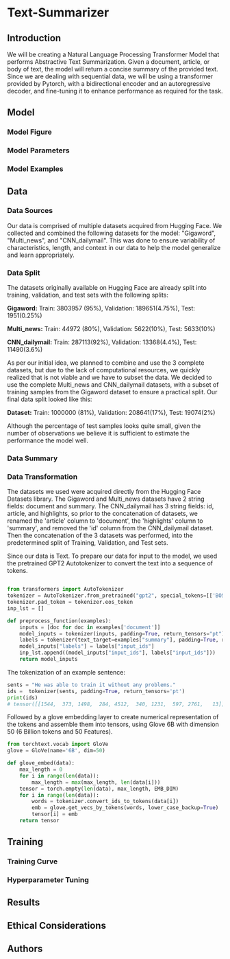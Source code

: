 # Text-Summarizer

## Introduction
We will be creating a Natural Language Processing Transformer Model that performs Abstractive Text Summarization. Given a document, article, or body of text, the model will return a concise summary of the provided text. Since we are dealing with sequential data, we will be using a transformer provided by Pytorch, with a bidirectional encoder and an autoregressive decoder, and fine-tuning it to enhance performance as required for the task. 

## Model
### Model Figure

### Model Parameters

### Model Examples

## Data
### Data Sources
Our data is comprised of multiple datasets acquired from Hugging Face. We collected and combined the following datasets for the model: "Gigaword", "Multi_news", and "CNN_dailymail". This was done to ensure variability of characteristics, length, and context in our data to help the model generalize and learn appropriately. 
### Data Split
The datasets originally available on Hugging Face are already split into training, validation, and test sets with the following splits:

**Gigaword:**
Train: 3803957 (95%), Validation: 189651(4.75%), Test: 1951(0.25%)

**Multi_news:**
Train: 44972 (80%), Validation: 5622(10%), Test: 5633(10%)

**CNN_dailymail:**
Train: 287113(92%), Validation: 13368(4.4%), Test: 11490(3.6%)

As per our initial idea, we planned to combine and use the 3 complete datasets, but due to the lack of computational resources, we quickly realized that is not viable and we have to subset the data. We decided to use the complete Multi_news and CNN_dailymail datasets, with a subset of training samples from the Gigaword dataset to ensure a practical split. Our final data split looked like this: 

**Dataset:**
Train: 1000000 (81%), Validation: 208641(17%), Test: 19074(2%)

Although the percentage of test samples looks quite small, given the number of observations we believe it is sufficient to estimate the performance the model well. 

### Data Summary


### Data Transformation
The datasets we used were acquired directly from the Hugging Face Datasets library. The Gigaword and Multi_news datasets have 2 string fields: document and summary. The CNN_dailymail has 3 string fields: id, article, and highlights, so prior to the concatenation of datasets, we renamed the 'article' column to 'document', the 'highlights' column to 'summary', and removed the 'id' column from the CNN_dailymail dataset. Then the concatenation of the 3 datasets was performed, into the predetermined split of Training, Validation, and Test sets.


Since our data is Text. To prepare our data for input to the model, we used the pretrained GPT2 Autotokenizer to convert the text into a sequence of tokens. 


```python

from transformers import AutoTokenizer
tokenizer = AutoTokenizer.from_pretrained("gpt2", special_tokens=[['BOS']])
tokenizer.pad_token = tokenizer.eos_token
inp_lst = []

def preprocess_function(examples):
    inputs = [doc for doc in examples['document']]
    model_inputs = tokenizer(inputs, padding=True, return_tensors="pt")
    labels = tokenizer(text_target=examples["summary"], padding=True, return_tensors='pt')
    model_inputs["labels"] = labels["input_ids"]
    inp_lst.append((model_inputs["input_ids"], labels["input_ids"]))
    return model_inputs
```

The tokenization of an example sentence:

```python
sents = "He was able to train it without any problems."
ids =  tokenizer(sents, padding=True, return_tensors='pt')
print(ids) 
# tensor([[1544,  373, 1498,  284, 4512,  340, 1231,  597, 2761,   13]])
```


Followed by a glove embedding layer to create numerical representation of the tokens and assemble them into tensors, using Glove 6B with dimension 50 (6 Billion tokens and 50 Features).


```python
from torchtext.vocab import GloVe
glove = GloVe(name='6B', dim=50)

def glove_embed(data):
    max_length = 0 
    for i in range(len(data)):
        max_length = max(max_length, len(data[i]))
    tensor = torch.empty(len(data), max_length, EMB_DIM)
    for i in range(len(data)):
        words = tokenizer.convert_ids_to_tokens(data[i])
        emb = glove.get_vecs_by_tokens(words, lower_case_backup=True)
        tensor[i] = emb
    return tensor

```



## Training
### Training Curve

### Hyperparameter Tuning

## Results

## Ethical Considerations

## Authors
